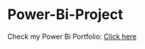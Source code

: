 # Power-Bi-Project

Check my Power Bi Portfolio: [Click here](https://mavenshowcase.com/profile/e831a3f0-2041-7035-5f83-a22e82e77a16)
